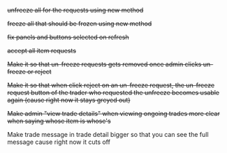 ~~unfreeze all for the requests using new method~~

~~freeze all that should be frozen using new method~~

~~fix panels and buttons selected on refresh~~

~~accept all item requests~~

~~Make it so that un-freeze requests gets removed once admin clicks un-freeze or reject~~

~~Make it so that when click reject on an un-freeze request, the un-freeze request button of the trader who requested the unfreeze becomes usable again (cause right now it stays greyed out)~~

~~Make admin "view trade details" when viewing ongoing trades more clear when saying whose item is whose's~~

Make trade message in trade detail bigger so that you can see the full message cause right now it cuts off